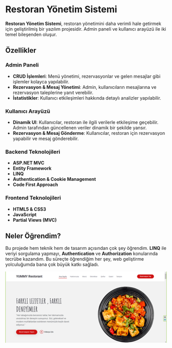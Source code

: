 # Restoran Yönetim Sistemi

**Restoran Yönetim Sistemi**, restoran yönetimini daha verimli hale getirmek için geliştirilmiş bir yazılım projesidir. Admin paneli ve kullanıcı arayüzü ile iki temel bileşenden oluşur.

## Özellikler

### Admin Paneli
- **CRUD İşlemleri**: Menü yönetimi, rezervasyonlar ve gelen mesajlar gibi işlemler kolayca yapılabilir.
- **Rezervasyon & Mesaj Yönetimi**: Admin, kullanıcıların mesajlarına ve rezervasyon taleplerine yanıt verebilir.
- **İstatistikler**: Kullanıcı etkileşimleri hakkında detaylı analizler yapılabilir.

### Kullanıcı Arayüzü
- **Dinamik UI**: Kullanıcılar, restoran ile ilgili verilerle etkileşime geçebilir. Admin tarafından güncellenen veriler dinamik bir şekilde yansır.
- **Rezervasyon & Mesaj Gönderme**: Kullanıcılar, restoran için rezervasyon yapabilir ve mesaj gönderebilir.

### Backend Teknolojileri
- **ASP.NET MVC**
- **Entity Framework**
- **LINQ**
- **Authentication & Cookie Management**
- **Code First Approach**

### Frontend Teknolojileri
- **HTML5 & CSS3**
- **JavaScript**
- **Partial Views (MVC)**

## Neler Öğrendim?
Bu projede hem teknik hem de tasarım açısından çok şey öğrendim. **LINQ** ile veriyi sorgulama yapmayı, **Authentication** ve **Authorization** konularında tecrübe kazandım. Bu süreçte öğrendiğim her şey, web geliştirme yolculuğumda bana çok büyük katkı sağladı.

<img src="https://github.com/Eylulilhan/YummyProject/blob/master/YummyProject/yummy/ui1.png" alt="" width="1000">
</br>




